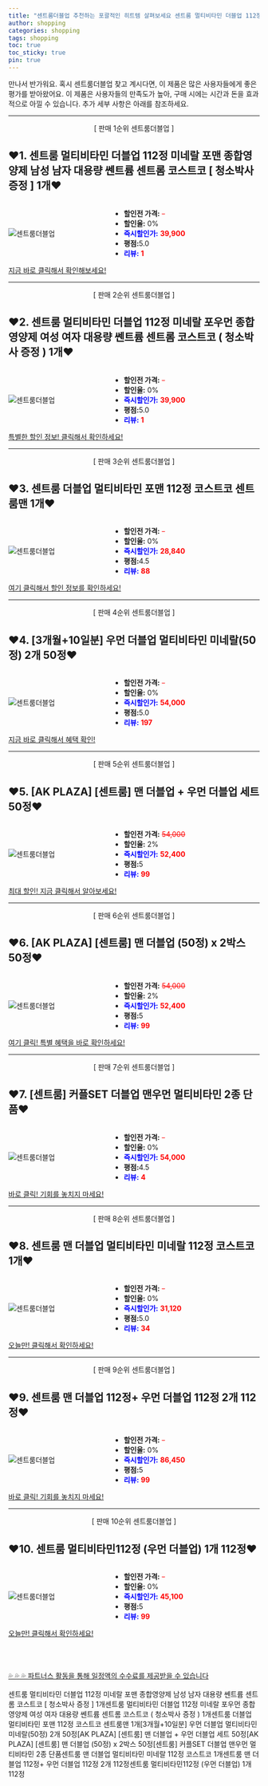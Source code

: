 ```yaml
---
title: "센트룸더블업 추천하는 포괄적인 히트템 살펴보세요 센트룸 멀티비타민 더블업 112정 미네랄"
author: shopping
categories: shopping
tags: shopping
toc: true
toc_sticky: true
pin: true
---
```

만나서 반가워요. 혹시 센트룸더블업 찾고 계시다면, 이 제품은 많은 사용자들에게 좋은 평가를 받아왔어요. 이 제품은 사용자들의 만족도가 높아, 구매 시에는 시간과 돈을 효과적으로 아낄 수 있습니다. 추가 세부 사항은 아래를 참조하세요.

---
<p class="toplist" style="margin: 0 auto; display: block; width: fit-content;">[ 판매 1순위 센트룸더블업 ]</p>

<h2><strong>❤️1. 센트룸 멀티비타민 더블업 112정 미네랄 포맨 종합영양제 남성 남자 대용량 쎈트륨 센트롬 코스트코 [ 청소박사 증정 ] 1개❤️</strong></h2>

<div style="display: flex; align-items: center;">
    <div style="flex: 0.4;">
        <img src="https://thumbnail8.coupangcdn.com/thumbnails/remote/230x230ex/image/vendor_inventory/45a4/f907c49970e5cbd4301ace3183865bdf386bacf47feb3f64973c56505174.png" alt="센트룸더블업" style="max-width: 100%;">
    </div>
    <div style="flex: 0.6; margin-left: 10px;">
        <ul>
            <li><strong>할인전 가격:</strong> <del style="color: red;">-</del></li>
            <li><strong>할인율:</strong> 0%</li>
            <li><span style='color:blue'><strong>즉시할인가:</strong></span> <span style='color:red'><strong>39,900</strong></span></li>
            <li><strong>평점:</strong>5.0</li>
            <li><span style='color:blue'><strong>리뷰:</strong></span> <span style='color:red'><strong>1</strong></span></li>
        </ul>
    </div>
</div>
<div class="center">
    <a href="https://selin100587.github.io?lptag=AF9450613&subid=githubio&pageKey=8217407706&traceid=V0-153&itemId=23607944903&vendorItemId=90633577756" class="myButton">
        지금 바로 클릭해서 확인해보세요!
    </a>
</div>


---
<p class="toplist" style="margin: 0 auto; display: block; width: fit-content;">[ 판매 2순위 센트룸더블업 ]</p>

<h2><strong>❤️2. 센트룸 멀티비타민 더블업 112정 미네랄 포우먼 종합영양제 여성 여자 대용량 쎈트륨 센트롬 코스트코 ( 청소박사 증정 ) 1개❤️</strong></h2>

<div style="display: flex; align-items: center;">
    <div style="flex: 0.4;">
        <img src="https://thumbnail9.coupangcdn.com/thumbnails/remote/230x230ex/image/vendor_inventory/f4d5/9df94d05c2613a1a41439a7434bc75a1ed374655c93adf7766e1ef1d1f82.png" alt="센트룸더블업" style="max-width: 100%;">
    </div>
    <div style="flex: 0.6; margin-left: 10px;">
        <ul>
            <li><strong>할인전 가격:</strong> <del style="color: red;">-</del></li>
            <li><strong>할인율:</strong> 0%</li>
            <li><span style='color:blue'><strong>즉시할인가:</strong></span> <span style='color:red'><strong>39,900</strong></span></li>
            <li><strong>평점:</strong>5.0</li>
            <li><span style='color:blue'><strong>리뷰:</strong></span> <span style='color:red'><strong>1</strong></span></li>
        </ul>
    </div>
</div>
<div class="center">
    <a href="https://selin100587.github.io?lptag=AF9450613&subid=githubio&pageKey=8217369123&traceid=V0-153&itemId=23607657100&vendorItemId=90731443049" class="myButton">
        특별한 할인 정보! 클릭해서 확인하세요!
    </a>
</div>


---
<p class="toplist" style="margin: 0 auto; display: block; width: fit-content;">[ 판매 3순위 센트룸더블업 ]</p>

<h2><strong>❤️3. 센트룸 더블업 멀티비타민 포맨 112정 코스트코 센트룸맨 1개❤️</strong></h2>

<div style="display: flex; align-items: center;">
    <div style="flex: 0.4;">
        <img src="https://thumbnail10.coupangcdn.com/thumbnails/remote/230x230ex/image/vendor_inventory/cf37/1652bf0d682801769c2cb54bd889a3d4b7582d284a671f1beb0b5f52fa70.jpg" alt="센트룸더블업" style="max-width: 100%;">
    </div>
    <div style="flex: 0.6; margin-left: 10px;">
        <ul>
            <li><strong>할인전 가격:</strong> <del style="color: red;">-</del></li>
            <li><strong>할인율:</strong> 0%</li>
            <li><span style='color:blue'><strong>즉시할인가:</strong></span> <span style='color:red'><strong>28,840</strong></span></li>
            <li><strong>평점:</strong>4.5</li>
            <li><span style='color:blue'><strong>리뷰:</strong></span> <span style='color:red'><strong>88</strong></span></li>
        </ul>
    </div>
</div>
<div class="center">
    <a href="https://selin100587.github.io?lptag=AF9450613&subid=githubio&pageKey=8123185972&traceid=V0-153&itemId=23135312398&vendorItemId=90782623037" class="myButton">
        여기 클릭해서 할인 정보를 확인하세요!
    </a>
</div>


---
<p class="toplist" style="margin: 0 auto; display: block; width: fit-content;">[ 판매 4순위 센트룸더블업 ]</p>

<h2><strong>❤️4. [3개월+10일분] 우먼 더블업 멀티비타민 미네랄(50정) 2개 50정❤️</strong></h2>

<div style="display: flex; align-items: center;">
    <div style="flex: 0.4;">
        <img src="https://thumbnail8.coupangcdn.com/thumbnails/remote/230x230ex/image/vendor_inventory/df7e/472d9070769102ddedcaef1efe4b28f3f66c2bca792aea9d074bb95ff6e4.jpg" alt="센트룸더블업" style="max-width: 100%;">
    </div>
    <div style="flex: 0.6; margin-left: 10px;">
        <ul>
            <li><strong>할인전 가격:</strong> <del style="color: red;">-</del></li>
            <li><strong>할인율:</strong> 0%</li>
            <li><span style='color:blue'><strong>즉시할인가:</strong></span> <span style='color:red'><strong>54,000</strong></span></li>
            <li><strong>평점:</strong>5.0</li>
            <li><span style='color:blue'><strong>리뷰:</strong></span> <span style='color:red'><strong>197</strong></span></li>
        </ul>
    </div>
</div>
<div class="center">
    <a href="https://selin100587.github.io?lptag=AF9450613&subid=githubio&pageKey=7750892168&traceid=V0-153&itemId=23101359557&vendorItemId=85773321981" class="myButton">
        지금 바로 클릭해서 혜택 확인!
    </a>
</div>


---
<p class="toplist" style="margin: 0 auto; display: block; width: fit-content;">[ 판매 5순위 센트룸더블업 ]</p>

<h2><strong>❤️5. [AK PLAZA] [센트룸] 맨 더블업 + 우먼 더블업 세트 50정❤️</strong></h2>

<div style="display: flex; align-items: center;">
    <div style="flex: 0.4;">
        <img src="https://thumbnail9.coupangcdn.com/thumbnails/remote/230x230ex/image/vendor_inventory/5f95/031ca7b35310947622034bd72456c6ac7117443711750794bfd4b2a310de.jpg" alt="센트룸더블업" style="max-width: 100%;">
    </div>
    <div style="flex: 0.6; margin-left: 10px;">
        <ul>
            <li><strong>할인전 가격:</strong> <del style="color: red;">54,000</del></li>
            <li><strong>할인율:</strong> 2%</li>
            <li><span style='color:blue'><strong>즉시할인가:</strong></span> <span style='color:red'><strong>52,400</strong></span></li>
            <li><strong>평점:</strong>5</li>
            <li><span style='color:blue'><strong>리뷰:</strong></span> <span style='color:red'><strong>99</strong></span></li>
        </ul>
    </div>
</div>
<div class="center">
    <a href="https://selin100587.github.io?lptag=AF9450613&subid=githubio&pageKey=8215343129&traceid=V0-153&itemId=23596210827&vendorItemId=90689031405" class="myButton">
        최대 할인! 지금 클릭해서 알아보세요!
    </a>
</div>


---
<p class="toplist" style="margin: 0 auto; display: block; width: fit-content;">[ 판매 6순위 센트룸더블업 ]</p>

<h2><strong>❤️6. [AK PLAZA] [센트룸] 맨 더블업 (50정) x 2박스 50정❤️</strong></h2>

<div style="display: flex; align-items: center;">
    <div style="flex: 0.4;">
        <img src="https://thumbnail6.coupangcdn.com/thumbnails/remote/230x230ex/image/vendor_inventory/a102/197b6222bbc131c8756b8c459795c246471b06546b8aff273ddc64c7ba39.jpg" alt="센트룸더블업" style="max-width: 100%;">
    </div>
    <div style="flex: 0.6; margin-left: 10px;">
        <ul>
            <li><strong>할인전 가격:</strong> <del style="color: red;">54,000</del></li>
            <li><strong>할인율:</strong> 2%</li>
            <li><span style='color:blue'><strong>즉시할인가:</strong></span> <span style='color:red'><strong>52,400</strong></span></li>
            <li><strong>평점:</strong>5</li>
            <li><span style='color:blue'><strong>리뷰:</strong></span> <span style='color:red'><strong>99</strong></span></li>
        </ul>
    </div>
</div>
<div class="center">
    <a href="https://selin100587.github.io?lptag=AF9450613&subid=githubio&pageKey=8218087702&traceid=V0-153&itemId=23611371778&vendorItemId=90712941361" class="myButton">
        여기 클릭! 특별 혜택을 바로 확인하세요!
    </a>
</div>


---
<p class="toplist" style="margin: 0 auto; display: block; width: fit-content;">[ 판매 7순위 센트룸더블업 ]</p>

<h2><strong>❤️7. [센트룸] 커플SET 더블업 맨우먼 멀티비타민 2종 단품❤️</strong></h2>

<div style="display: flex; align-items: center;">
    <div style="flex: 0.4;">
        <img src="https://thumbnail8.coupangcdn.com/thumbnails/remote/230x230ex/image/vendor_inventory/36a7/86edd7d9524be4f43261c7c048b523a2e022d7e6e6297fff8719c96a670b.jpg" alt="센트룸더블업" style="max-width: 100%;">
    </div>
    <div style="flex: 0.6; margin-left: 10px;">
        <ul>
            <li><strong>할인전 가격:</strong> <del style="color: red;">-</del></li>
            <li><strong>할인율:</strong> 0%</li>
            <li><span style='color:blue'><strong>즉시할인가:</strong></span> <span style='color:red'><strong>54,000</strong></span></li>
            <li><strong>평점:</strong>4.5</li>
            <li><span style='color:blue'><strong>리뷰:</strong></span> <span style='color:red'><strong>4</strong></span></li>
        </ul>
    </div>
</div>
<div class="center">
    <a href="https://selin100587.github.io?lptag=AF9450613&subid=githubio&pageKey=8131136767&traceid=V0-153&itemId=23091360265&vendorItemId=88675990531" class="myButton">
        바로 클릭! 기회를 놓치지 마세요!
    </a>
</div>


---
<p class="toplist" style="margin: 0 auto; display: block; width: fit-content;">[ 판매 8순위 센트룸더블업 ]</p>

<h2><strong>❤️8. 센트룸 맨 더블업 멀티비타민 미네랄 112정 코스트코 1개❤️</strong></h2>

<div style="display: flex; align-items: center;">
    <div style="flex: 0.4;">
        <img src="https://thumbnail7.coupangcdn.com/thumbnails/remote/230x230ex/image/vendor_inventory/0e4c/7f29ea1f4a275523d20473202b9934455ef54fa56020a83a35e9e3a5945b.png" alt="센트룸더블업" style="max-width: 100%;">
    </div>
    <div style="flex: 0.6; margin-left: 10px;">
        <ul>
            <li><strong>할인전 가격:</strong> <del style="color: red;">-</del></li>
            <li><strong>할인율:</strong> 0%</li>
            <li><span style='color:blue'><strong>즉시할인가:</strong></span> <span style='color:red'><strong>31,120</strong></span></li>
            <li><strong>평점:</strong>5.0</li>
            <li><span style='color:blue'><strong>리뷰:</strong></span> <span style='color:red'><strong>34</strong></span></li>
        </ul>
    </div>
</div>
<div class="center">
    <a href="https://selin100587.github.io?lptag=AF9450613&subid=githubio&pageKey=8142144090&traceid=V0-153&itemId=23089038974&vendorItemId=90638164370" class="myButton">
        오늘만! 클릭해서 확인하세요!
    </a>
</div>


---
<p class="toplist" style="margin: 0 auto; display: block; width: fit-content;">[ 판매 9순위 센트룸더블업 ]</p>

<h2><strong>❤️9. 센트룸 맨 더블업 112정+ 우먼 더블업 112정 2개 112정❤️</strong></h2>

<div style="display: flex; align-items: center;">
    <div style="flex: 0.4;">
        <img src="https://thumbnail10.coupangcdn.com/thumbnails/remote/230x230ex/image/vendor_inventory/f34f/f79f4d4b66a37549330424fcff760f57f383908380f04eed47c4b183c44a.png" alt="센트룸더블업" style="max-width: 100%;">
    </div>
    <div style="flex: 0.6; margin-left: 10px;">
        <ul>
            <li><strong>할인전 가격:</strong> <del style="color: red;">-</del></li>
            <li><strong>할인율:</strong> 0%</li>
            <li><span style='color:blue'><strong>즉시할인가:</strong></span> <span style='color:red'><strong>86,450</strong></span></li>
            <li><strong>평점:</strong>5</li>
            <li><span style='color:blue'><strong>리뷰:</strong></span> <span style='color:red'><strong>99</strong></span></li>
        </ul>
    </div>
</div>
<div class="center">
    <a href="https://selin100587.github.io?lptag=AF9450613&subid=githubio&pageKey=8234964207&traceid=V0-153&itemId=23704243846&vendorItemId=90614333834" class="myButton">
        바로 클릭! 기회를 놓치지 마세요!
    </a>
</div>


---
<p class="toplist" style="margin: 0 auto; display: block; width: fit-content;">[ 판매 10순위 센트룸더블업 ]</p>

<h2><strong>❤️10. 센트룸 멀티비타민112정 (우먼 더블업) 1개 112정❤️</strong></h2>

<div style="display: flex; align-items: center;">
    <div style="flex: 0.4;">
        <img src="https://thumbnail8.coupangcdn.com/thumbnails/remote/230x230ex/image/vendor_inventory/da21/f499f7dc44d2163787422b6b7b21117912368c76211571a75ce0a91d167a.jpg" alt="센트룸더블업" style="max-width: 100%;">
    </div>
    <div style="flex: 0.6; margin-left: 10px;">
        <ul>
            <li><strong>할인전 가격:</strong> <del style="color: red;">-</del></li>
            <li><strong>할인율:</strong> 0%</li>
            <li><span style='color:blue'><strong>즉시할인가:</strong></span> <span style='color:red'><strong>45,100</strong></span></li>
            <li><strong>평점:</strong>5</li>
            <li><span style='color:blue'><strong>리뷰:</strong></span> <span style='color:red'><strong>99</strong></span></li>
        </ul>
    </div>
</div>
<div class="center">
    <a href="https://selin100587.github.io?lptag=AF9450613&subid=githubio&pageKey=8166652455&traceid=V0-153&itemId=23304965920&vendorItemId=75517679964" class="myButton">
        오늘만! 클릭해서 확인하세요!
    </a>
</div>

<br><br><br>[💦 💦 💦 파트너스 활동을 통해 일정액의 수수료를 제공받을 수 있습니다](https://link.coupang.com/a/bcpT2c)<br><br>센트룸 멀티비타민 더블업 112정 미네랄 포맨 종합영양제 남성 남자 대용량 쎈트륨 센트롬 코스트코 [ 청소박사 증정 ] 1개센트룸 멀티비타민 더블업 112정 미네랄 포우먼 종합영양제 여성 여자 대용량 쎈트륨 센트롬 코스트코 ( 청소박사 증정 ) 1개센트룸 더블업 멀티비타민 포맨 112정 코스트코 센트룸맨 1개[3개월+10일분] 우먼 더블업 멀티비타민 미네랄(50정) 2개 50정[AK PLAZA] [센트룸] 맨 더블업 + 우먼 더블업 세트 50정[AK PLAZA] [센트룸] 맨 더블업 (50정) x 2박스 50정[센트룸] 커플SET 더블업 맨우먼 멀티비타민 2종 단품센트룸 맨 더블업 멀티비타민 미네랄 112정 코스트코 1개센트룸 맨 더블업 112정+ 우먼 더블업 112정 2개 112정센트룸 멀티비타민112정 (우먼 더블업) 1개 112정